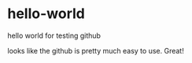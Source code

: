 # hello-world
hello world for testing github

looks like the github is pretty much easy to use. Great!
